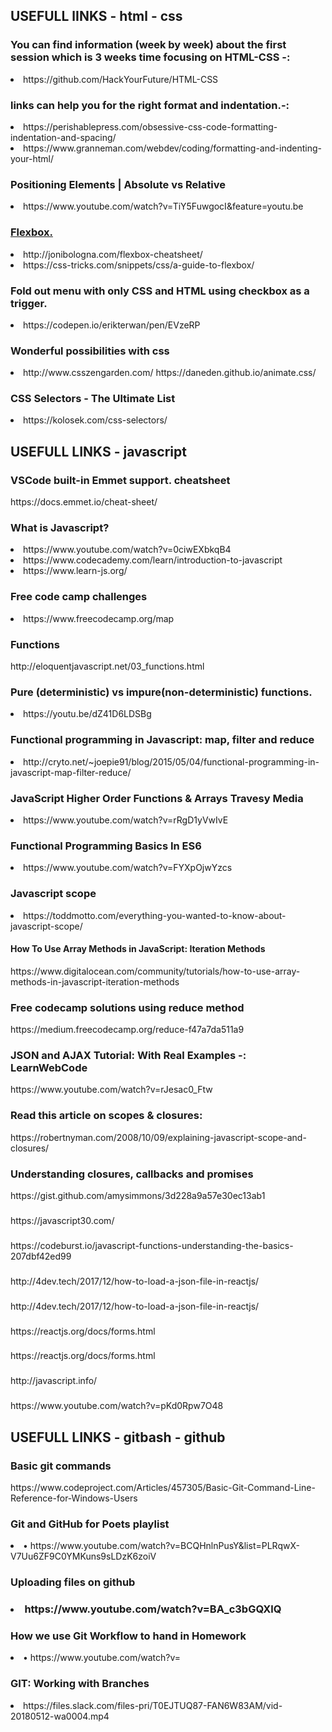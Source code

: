 
<h2>USEFULL lINKS - html - css</h2>

<h3>You can find information (week by week) about the first session which is 3 weeks time focusing on HTML-CSS -:</h3>
<li>https://github.com/HackYourFuture/HTML-CSS </li>
<h3>links can help you for the right format and indentation.-:</h3>
<li>https://perishablepress.com/obsessive-css-code-formatting-indentation-and-spacing/</li>
<li>https://www.granneman.com/webdev/coding/formatting-and-indenting-your-html/ </li>
<h3>Positioning Elements | Absolute vs Relative </h3>
<li>https://www.youtube.com/watch?v=TiY5FuwgocI&feature=youtu.be </li>
<u><h3>Flexbox.</h3></u>
<li>http://jonibologna.com/flexbox-cheatsheet/</li>  <li>https://css-tricks.com/snippets/css/a-guide-to-flexbox/ </li>
<h3>Fold out menu with only CSS and HTML using checkbox as a trigger.</h3>
<li>https://codepen.io/erikterwan/pen/EVzeRP </li>
<h3>Wonderful possibilities with css</h3>
<li>http://www.csszengarden.com/ https://daneden.github.io/animate.css/ </li>
<h3>CSS Selectors - The Ultimate List </h3>
<li>https://kolosek.com/css-selectors/ </li>






<h2>USEFULL LINKS - javascript </h2>


<h3>VSCode built-in Emmet support. cheatsheet</h3>
https://docs.emmet.io/cheat-sheet/
<h3>What is Javascript?  </h3>
<li>https://www.youtube.com/watch?v=0ciwEXbkqB4</li>  <li>https://www.codecademy.com/learn/introduction-to-javascript</li>
<li>https://www.learn-js.org/ </li>
<h3>Free code camp challenges</h3>
<li>https://www.freecodecamp.org/map </li>
<h3>Functions</h3>
http://eloquentjavascript.net/03_functions.html
<h3>Pure (deterministic) vs impure(non-deterministic) functions.</h3>                                               <li>https://youtu.be/dZ41D6LDSBg</li>
<h3>Functional programming in Javascript: map, filter and reduce</h3>
<li>http://cryto.net/~joepie91/blog/2015/05/04/functional-programming-in-javascript-map-filter-reduce/</li>
<h3>JavaScript Higher Order Functions & Arrays Travesy Media</h3>
<li>https://www.youtube.com/watch?v=rRgD1yVwIvE</li>
<h3>Functional Programming Basics In ES6</h3>
<li>https://www.youtube.com/watch?v=FYXpOjwYzcs</li>
<h3>Javascript scope</h3>
<li>https://toddmotto.com/everything-you-wanted-to-know-about-javascript-scope/</li>
<h4>How To Use Array Methods in JavaScript: Iteration Methods </h3>
https://www.digitalocean.com/community/tutorials/how-to-use-array-methods-in-javascript-iteration-methods
<h3>Free codecamp solutions using reduce method</h3>
https://medium.freecodecamp.org/reduce-f47a7da511a9
<h3>JSON and AJAX Tutorial: With Real Examples -: LearnWebCode
</h3>
https://www.youtube.com/watch?v=rJesac0_Ftw
<h3>Read this article on scopes & closures:</h3>
https://robertnyman.com/2008/10/09/explaining-javascript-scope-and-closures/
<h3>Understanding closures, callbacks and promises</h3>
https://gist.github.com/amysimmons/3d228a9a57e30ec13ab1
<h3></h3>
https://javascript30.com/
<h3></h3>
https://codeburst.io/javascript-functions-understanding-the-basics-207dbf42ed99
<h3></h3>
http://4dev.tech/2017/12/how-to-load-a-json-file-in-reactjs/
<h3></h3>
http://4dev.tech/2017/12/how-to-load-a-json-file-in-reactjs/
<h3></h3>
https://reactjs.org/docs/forms.html
<h3></h3>
https://reactjs.org/docs/forms.html
<h3></h3>
http://javascript.info/
<h3></h3>
https://www.youtube.com/watch?v=pKd0Rpw7O48




<h2>USEFULL LINKS - gitbash - github </h2>


<h3>Basic git commands</h3>
https://www.codeproject.com/Articles/457305/Basic-Git-Command-Line-Reference-for-Windows-Users
<h3>Git and GitHub for Poets playlist</h3>
<li>•	https://www.youtube.com/watch?v=BCQHnlnPusY&list=PLRqwX-V7Uu6ZF9C0YMKuns9sLDzK6zoiV </li>
<h3>Uploading files on github <h3>
<li>https://www.youtube.com/watch?v=BA_c3bGQXlQ </li>
<h3>How we use Git Workflow to hand in Homework </h3>
<li>•	https://www.youtube.com/watch?v= </li>
<h3>GIT: Working with Branches</h3>
<li>https://files.slack.com/files-pri/T0EJTUQ87-FAN6W83AM/vid-20180512-wa0004.mp4</li>
